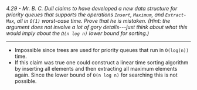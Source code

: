 *4.29 - Mr. B. C. Dull claims to have developed a new data structure for priority queues that supports the operations `Insert`, `Maximum`, and `Extract-Max`, all in `O(1)` worst-case time. Prove that he is mistaken. (Hint: the argument does not involve a lot of gory details---just think about what this would imply about the `Ω(n log n)` lower bound for sorting.)*
***
- Impossible since trees are used for priority queues that run in `O(log(n))` time.
- If this claim was true one could construct a linear time sorting algorithm by inserting all elements and then extracting all maximum elements again. Since the lower bound of `O(n log n)` for searching this is not possible.
